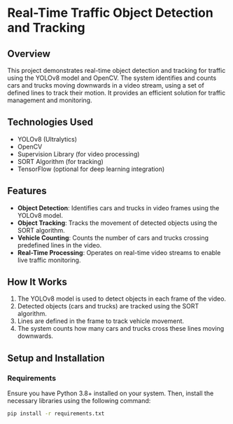 # Real-Time Traffic Object Detection and Tracking

## Overview
This project demonstrates real-time object detection and tracking for traffic using the YOLOv8 model and OpenCV. The system identifies and counts cars and trucks moving downwards in a video stream, using a set of defined lines to track their motion. It provides an efficient solution for traffic management and monitoring.

## Technologies Used
- YOLOv8 (Ultralytics)
- OpenCV
- Supervision Library (for video processing)
- SORT Algorithm (for tracking)
- TensorFlow (optional for deep learning integration)

## Features
- **Object Detection**: Identifies cars and trucks in video frames using the YOLOv8 model.
- **Object Tracking**: Tracks the movement of detected objects using the SORT algorithm.
- **Vehicle Counting**: Counts the number of cars and trucks crossing predefined lines in the video.
- **Real-Time Processing**: Operates on real-time video streams to enable live traffic monitoring.

## How It Works
1. The YOLOv8 model is used to detect objects in each frame of the video.
2. Detected objects (cars and trucks) are tracked using the SORT algorithm.
3. Lines are defined in the frame to track vehicle movement.
4. The system counts how many cars and trucks cross these lines moving downwards.

## Setup and Installation

### Requirements
Ensure you have Python 3.8+ installed on your system. Then, install the necessary libraries using the following command:

```bash
pip install -r requirements.txt
